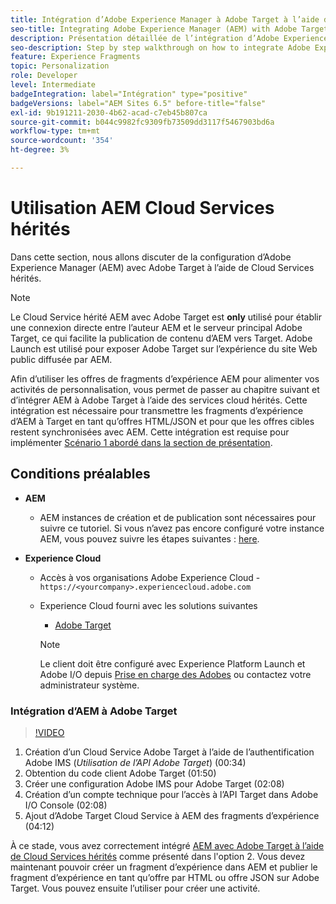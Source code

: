 ```yaml
---
title: Intégration d’Adobe Experience Manager à Adobe Target à l’aide de Cloud Services
seo-title: Integrating Adobe Experience Manager (AEM) with Adobe Target using Legacy Cloud Services
description: Présentation détaillée de l’intégration d’Adobe Experience Manager (AEM) à Adobe Target à l’aide d’AEM Cloud Service
seo-description: Step by step walkthrough on how to integrate Adobe Experience Manager (AEM) with Adobe Target using AEM Cloud Service
feature: Experience Fragments
topic: Personalization
role: Developer
level: Intermediate
badgeIntegration: label="Intégration" type="positive"
badgeVersions: label="AEM Sites 6.5" before-title="false"
exl-id: 9b191211-2030-4b62-acad-c7eb45b807ca
source-git-commit: b044c9982fc9309fb73509dd3117f5467903bd6a
workflow-type: tm+mt
source-wordcount: '354'
ht-degree: 3%

---
```


# Utilisation AEM Cloud Services hérités

Dans cette section, nous allons discuter de la configuration d’Adobe Experience Manager (AEM) avec Adobe Target à l’aide de Cloud Services hérités.

>[!NOTE]
>
> Le Cloud Service hérité AEM avec Adobe Target est **only** utilisé pour établir une connexion directe entre l’auteur AEM et le serveur principal Adobe Target, ce qui facilite la publication de contenu d’AEM vers Target. Adobe Launch est utilisé pour exposer Adobe Target sur l’expérience du site Web public diffusée par AEM.

Afin d’utiliser les offres de fragments d’expérience AEM pour alimenter vos activités de personnalisation, vous permet de passer au chapitre suivant et d’intégrer AEM à Adobe Target à l’aide des services cloud hérités. Cette intégration est nécessaire pour transmettre les fragments d’expérience d’AEM à Target en tant qu’offres HTML/JSON et pour que les offres cibles restent synchronisées avec AEM. Cette intégration est requise pour implémenter [Scénario 1 abordé dans la section de présentation](./overview.md#personalization-using-aem-experience-fragment).

## Conditions préalables

* **AEM**

   * AEM instances de création et de publication sont nécessaires pour suivre ce tutoriel. Si vous n’avez pas encore configuré votre instance AEM, vous pouvez suivre les étapes suivantes : [here](./implementation.md#set-up-aem).

* **Experience Cloud**
   * Accès à vos organisations Adobe Experience Cloud - `https://<yourcompany>.experiencecloud.adobe.com`
   * Experience Cloud fourni avec les solutions suivantes
      * [Adobe Target](https://experiencecloud.adobe.com)

     >[!NOTE]
     >
     > Le client doit être configuré avec Experience Platform Launch et Adobe I/O depuis [Prise en charge des Adobes](https://helpx.adobe.com/fr/contact/enterprise-support.ec.html) ou contactez votre administrateur système.

### Intégration d’AEM à Adobe Target

>[!VIDEO](https://video.tv.adobe.com/v/28428?quality=12&learn=on)

1. Création d’un Cloud Service Adobe Target à l’aide de l’authentification Adobe IMS (*Utilisation de l’API Adobe Target*) (00:34)
2. Obtention du code client Adobe Target (01:50)
3. Créer une configuration Adobe IMS pour Adobe Target (02:08)
4. Création d’un compte technique pour l’accès à l’API Target dans Adobe I/O Console (02:08)
5. Ajout d’Adobe Target Cloud Service à AEM des fragments d’expérience (04:12)

À ce stade, vous avez correctement intégré [AEM avec Adobe Target à l’aide de Cloud Services hérités](./using-aem-cloud-services.md#integrating-aem-target-options) comme présenté dans l&#39;option 2. Vous devez maintenant pouvoir créer un fragment d’expérience dans AEM et publier le fragment d’expérience en tant qu’offre par HTML ou offre JSON sur Adobe Target. Vous pouvez ensuite l’utiliser pour créer une activité.
